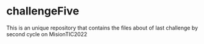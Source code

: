 # challengeFive
This is an unique repository that contains the files about of last challenge by second cycle on MisionTIC2022
